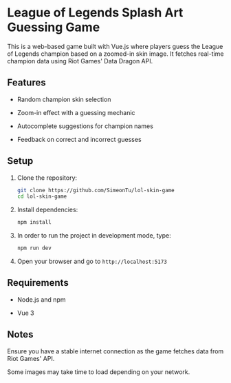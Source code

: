 # League of Legends Splash Art Guessing Game

This is a web-based game built with Vue.js where players guess the League of Legends champion based on a zoomed-in skin image. It fetches real-time champion data using Riot Games' Data Dragon API.

## Features

- Random champion skin selection

- Zoom-in effect with a guessing mechanic

- Autocomplete suggestions for champion names

- Feedback on correct and incorrect guesses

## Setup

1. Clone the repository:

   ```bash
   git clone https://github.com/SimeonTu/lol-skin-game
   cd lol-skin-game
   ```

2. Install dependencies:

   ```bash
   npm install
   ```

3. In order to run the project in development mode, type:

   ```bash
   npm run dev
   ```

4. Open your browser and go to `http://localhost:5173`

## Requirements

- Node.js and npm

- Vue 3

## Notes

Ensure you have a stable internet connection as the game fetches data from Riot Games' API.

Some images may take time to load depending on your network.
